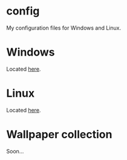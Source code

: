 # config
My configuration files for Windows and Linux.

# Windows
Located [here](./docs/Winodws.md).

# Linux 
Located [here](./docs/Linux.md).

# Wallpaper collection
Soon...